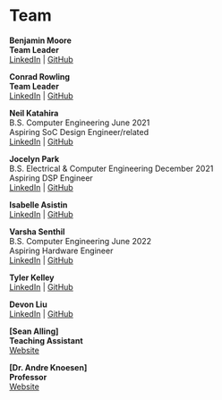 # Team

**Benjamin Moore </br>
Team Leader** </br>
[LinkedIn](https://linkedIn.com) | [GitHub](https://github.com/mooreben34)


**Conrad Rowling </br>
Team Leader** </br>
[LinkedIn](https://linkedIn.com) | [GitHub](https://github.com/Conrad-Rowling)  


**Neil Katahira** </br>
B.S. Computer Engineering June 2021 </br>
Aspiring SoC Design Engineer/related </br>
[LinkedIn](https://linkedIn.com) | [GitHub](https://github.com/neilkatahira)


**Jocelyn Park** </br>
B.S. Electrical & Computer Engineering December 2021 </br>
Aspiring DSP Engineer </br>
[LinkedIn](https://linkedIn.com/in/jocelyn-park) | [GitHub](https://github.com/spectivePer) 


**Isabelle Asistin** </br>
[LinkedIn](https://linkedIn.com) | [GitHub](https://github.com/ijasistin) 


**Varsha Senthil** </br> 
B.S. Computer Engineering June 2022  </br>
Aspiring Hardware Engineer </br>
[LinkedIn](https://linkedIn.com) | [GitHub](https://github.com/varshaaaaa)


**Tyler Kelley** </br>
[LinkedIn](https://linkedIn.com) | [GitHub](https://github.com/tfkelley)


**Devon Liu**   </br>
[LinkedIn](https://linkedIn.com) | [GitHub](https://github.com/dvnliu)


**[Sean Alling] </br>
Teaching Assistant** </br>
[Website](https://www.ece.ucdavis.edu/blog/alling-sean/)

**[Dr. Andre Knoesen] </br>
Professor** </br>
[Website](https://faculty.engineering.ucdavis.edu/knoesen/) 

